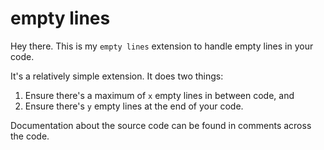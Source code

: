 # empty lines

Hey there. This is my `empty lines` extension to handle empty lines in your code.

It's a relatively simple extension. It does two things:
1. Ensure there's a maximum of `x` empty lines in between code, and
2. Ensure there's `y` empty lines at the end of your code.

Documentation about the source code can be found in comments across the code.
